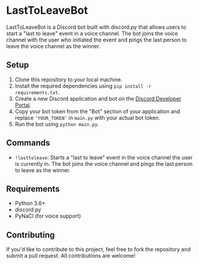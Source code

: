 # LastToLeaveBot

LastToLeaveBot is a Discord bot built with discord.py that allows users to start a "last to leave" event in a voice channel. The bot joins the voice channel with the user who initiated the event and pings the last person to leave the voice channel as the winner.

## Setup

1. Clone this repository to your local machine.
2. Install the required dependencies using `pip install -r requirements.txt`.
3. Create a new Discord application and bot on the [Discord Developer Portal](https://discord.com/developers/applications).
4. Copy your bot token from the "Bot" section of your application and replace `'YOUR_TOKEN'` in `main.py` with your actual bot token.
5. Run the bot using `python main.py`.

## Commands

- `!lasttoleave`: Starts a "last to leave" event in the voice channel the user is currently in. The bot joins the voice channel and pings the last person to leave as the winner.

## Requirements

- Python 3.6+
- discord.py
- PyNaCl (for voice support)

## Contributing

If you'd like to contribute to this project, feel free to fork the repository and submit a pull request. All contributions are welcome!
